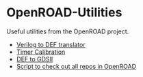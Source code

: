 # OpenROAD-Utilities

Useful utilities from the OpenROAD project.

* [Verilog to DEF translator](/verilog-to-def)
* [Timer Calibration](/TimerCalibration)
* [DEF to GDSII](/def-to-gdsii)
* [Script to check out all repos in OpenROAD](clone_all.py)
